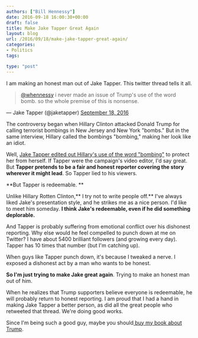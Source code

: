 ```yaml
---
authors: ["Bill Hennessy"]
date: 2016-09-18 16:00:30+00:00
draft: false
title: Make Jake Tapper Great Again
layout: blog
url: /2016/09/18/make-jake-tapper-great-again/
categories:
- Politics
tags:

type: "post"
---
```


I am making an honest man out of Jake Tapper. This twitter thread tells it all.



> 

> 
> [@whennessy](https://twitter.com/whennessy) i never made an issue of Trump's use of the word bomb. so the whole premise of this is nonsense.
> 
> 
— Jake Tapper (@jaketapper) [September 18, 2016](https://twitter.com/jaketapper/status/777525636265041920)





The controversy began when Hillary Clinton attacked Donald Trump for calling terrorist bombings in New Jersey and New York "bombs." But in the same interview, Hillary called the bombings "bombing," making her look like an idiot.

Well, [Jake Tapper edited out Hillary's use of the word "bombing"](https://www.breitbart.com/big-journalism/2016/09/18/cnn-jake-tapper-edits-clintons-bombings-remark/) to protect her from herself. If Tapper were the campaign's video editor, I'd say great. But **Tapper pretends to be a fair and honest reporter covering the story wherever it might lead**. So Tapper lied to his viewers.

**But Tapper is redeemable. **

Unlike Hillary Rotten Clinton,** I try not to write people off.** I've always liked Jake's presentation style, and he strikes me as a nice person. I'd like to meet him someday. **I think Jake's redeemable, even if he did something deplorable.**

And Tapper is probably suffering from emotional conflict over his dishonest reporting. Why else would he feel compelled to punch down at me on Twitter? I have about 5400 brilliant followers (and growing every day). Tapper has 10 times that number (but I'm catching up).

When guys like Tapper punch down, it's because I tweaked a nerve. I exposed a dishonest act by a man who wants to be honest.

**So I'm just trying to make Jake great again**. Trying to make an honest man out of him.

When he realizes that Trump supporters believe everyone is redeemable, he will probably return to honest reporting. I am proud that I had a hand in making Jake Tapper a better person, as did all the great people who retweeted that thread. We're doing good works.

Since I'm being such a good guy, maybe you should[ buy my book about Trump](https://amzn.to/2d8mPh1).
